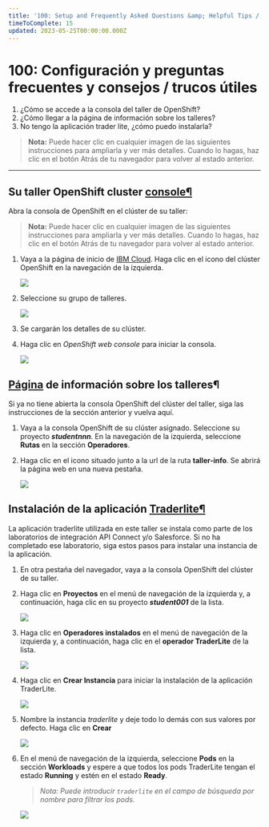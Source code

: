 ```yaml
---
title: '100: Setup and Frequently Asked Questions &amp; Helpful Tips / Tricks'
timeToComplete: 15
updated: 2023-05-25T00:00:00.000Z
---
```

# 100: Configuración y preguntas frecuentes y consejos / trucos útiles

1.  ¿Cómo se accede a la consola del taller de OpenShift?
2.  ¿Cómo llegar a la página de información sobre los talleres?
3.  No tengo la aplicación trader lite, ¿cómo puedo instalarla?

> **Nota:** Puede hacer clic en cualquier imagen de las siguientes instrucciones para ampliarla y ver más detalles. Cuando lo hagas, haz clic en el botón Atrás de tu navegador para volver al estado anterior.

***

## Su taller OpenShift cluster [console¶](https://ibm.github.io/cloudpakforintegration-workshop/faq/#your-workshop-openshift-cluster-console "Permanent link")

Abra la consola de OpenShift en el clúster de su taller:

> **Nota:** Puede hacer clic en cualquier imagen de las siguientes instrucciones para ampliarla y ver más detalles. Cuando lo hagas, haz clic en el botón Atrás de tu navegador para volver al estado anterior.

1.  Vaya a la página de inicio de [IBM Cloud](https://cloud.ibm.com/). Haga clic en el icono del clúster OpenShift en la navegación de la izquierda.

    [![](https://ibm.github.io/cloudpakforintegration-workshop/faq/images/cloud-roks.png)](images/cloud-roks.png)

2.  Seleccione su grupo de talleres.

    [![](https://ibm.github.io/cloudpakforintegration-workshop/faq/images/cloud-account.png)](images/cloud-account.png)

3.  Se cargarán los detalles de su clúster.

4.  Haga clic en *OpenShift web console* para iniciar la consola.

    [![](https://ibm.github.io/cloudpakforintegration-workshop/faq/images/open-console.png)](images/open-console.png)

## [Página](https://ibm.github.io/cloudpakforintegration-workshop/faq/#workshop-information-page "Permanent link") de información sobre los talleres¶

Si ya no tiene abierta la consola OpenShift del clúster del taller, siga las instrucciones de la sección anterior y vuelva aquí.

1.  Vaya a la consola OpenShift de su clúster asignado. Seleccione su proyecto ***studentnnn***. En la navegación de la izquierda, seleccione **Rutas** en la sección **Operadores**.

2.  Haga clic en el icono situado junto a la url de la ruta **taller-info**. Se abrirá la página web en una nueva pestaña.

    [![](https://ibm.github.io/cloudpakforintegration-workshop/faq/images/workshop-info-route.png)](images/workshop-info-route.png)

## Instalación de la aplicación [Traderlite¶](https://ibm.github.io/cloudpakforintegration-workshop/faq/#traderlite-application-installation "Permanent link")

La aplicación traderlite utilizada en este taller se instala como parte de los laboratorios de integración API Connect y/o Salesforce. Si no ha completado ese laboratorio, siga estos pasos para instalar una instancia de la aplicación.

1.  En otra pestaña del navegador, vaya a la consola OpenShift del clúster de su taller.

2.  Haga clic en **Proyectos** en el menú de navegación de la izquierda y, a continuación, haga clic en su proyecto ***student001*** de la lista.

    [![](https://ibm.github.io/cloudpakforintegration-workshop/exercise-api-connect/images/select-traderlite-project.png)](../exercise-api-connect/images/select-traderlite-project.png)

3.  Haga clic en **Operadores instalados** en el menú de navegación de la izquierda y, a continuación, haga clic en el **operador TraderLite** de la lista.

    [![](https://ibm.github.io/cloudpakforintegration-workshop/exercise-api-connect/images/select-traderlite-operator.png)](../exercise-api-connect/images/select-traderlite-operator.png)

4.  Haga clic en **Crear Instancia** para iniciar la instalación de la aplicación TraderLite.

    [![](https://ibm.github.io/cloudpakforintegration-workshop/exercise-api-connect/images/traderlite-create-instance.png)](../exercise-api-connect/images/traderlite-create-instance.png)

5.  Nombre la instancia *traderlite* y deje todo lo demás con sus valores por defecto. Haga clic en **Crear**

    [![](https://ibm.github.io/cloudpakforintegration-workshop/faq/images/traderlite-create-values-default.png)](images/traderlite-create-values-default.png)

6.  En el menú de navegación de la izquierda, seleccione **Pods** en la sección **Workloads** y espere a que todos los pods TraderLite tengan el estado **Running** y estén en el estado **Ready**.

    > *Nota: Puede introducir `traderlite` en el campo de búsqueda por nombre para filtrar los pods.*

    [![](https://ibm.github.io/cloudpakforintegration-workshop/exercise-api-connect/images/traderlite-pods-ready.png)](../exercise-api-connect/images/traderlite-pods-ready.png)
